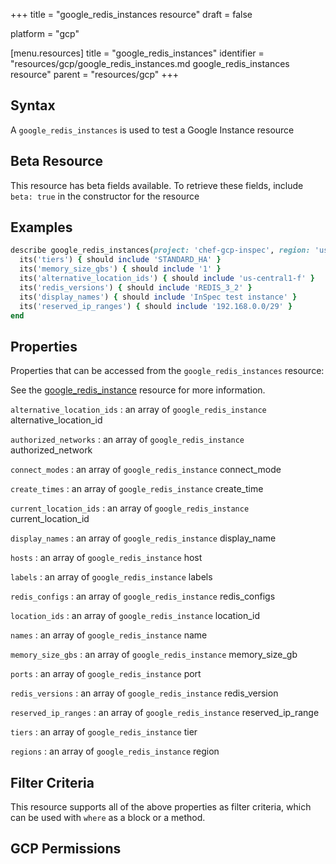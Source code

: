 +++
title = "google_redis_instances resource"
draft = false

platform = "gcp"

[menu.resources]
    title = "google_redis_instances"
    identifier = "resources/gcp/google_redis_instances.md google_redis_instances resource"
    parent = "resources/gcp"
+++

## Syntax

A `google_redis_instances` is used to test a Google Instance resource

## Beta Resource

This resource has beta fields available. To retrieve these fields, include `beta: true` in the constructor for the resource

## Examples

```ruby
describe google_redis_instances(project: 'chef-gcp-inspec', region: 'us-central1') do
  its('tiers') { should include 'STANDARD_HA' }
  its('memory_size_gbs') { should include '1' }
  its('alternative_location_ids') { should include 'us-central1-f' }
  its('redis_versions') { should include 'REDIS_3_2' }
  its('display_names') { should include 'InSpec test instance' }
  its('reserved_ip_ranges') { should include '192.168.0.0/29' }
end
```

## Properties

Properties that can be accessed from the `google_redis_instances` resource:

See the [google_redis_instance](/resources/google_redis_instance/#properties) resource for more information.

`alternative_location_ids`
: an array of `google_redis_instance` alternative_location_id

`authorized_networks`
: an array of `google_redis_instance` authorized_network

`connect_modes`
: an array of `google_redis_instance` connect_mode

`create_times`
: an array of `google_redis_instance` create_time

`current_location_ids`
: an array of `google_redis_instance` current_location_id

`display_names`
: an array of `google_redis_instance` display_name

`hosts`
: an array of `google_redis_instance` host

`labels`
: an array of `google_redis_instance` labels

`redis_configs`
: an array of `google_redis_instance` redis_configs

`location_ids`
: an array of `google_redis_instance` location_id

`names`
: an array of `google_redis_instance` name

`memory_size_gbs`
: an array of `google_redis_instance` memory_size_gb

`ports`
: an array of `google_redis_instance` port

`redis_versions`
: an array of `google_redis_instance` redis_version

`reserved_ip_ranges`
: an array of `google_redis_instance` reserved_ip_range

`tiers`
: an array of `google_redis_instance` tier

`regions`
: an array of `google_redis_instance` region

## Filter Criteria

This resource supports all of the above properties as filter criteria, which can be used
with `where` as a block or a method.

## GCP Permissions
